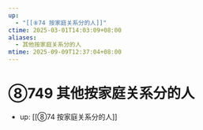 ```yaml
---
up:
  - "[[⑧74 按家庭关系分的人]]"
ctime: 2025-03-01T14:03:09+08:00
aliases:
  - 其他按家庭关系分的人
mtime: 2025-09-09T12:37:04+08:00
---
```


# ⑧749 其他按家庭关系分的人

- up: [[⑧74 按家庭关系分的人]]
